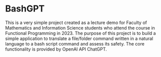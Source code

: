 # BashGPT
This is a very simple project created as a lecture demo for Faculty of Mathematics and Information Science students
who attend the course in Functional Programming in 2023. The purpose of this project is to build a simple application
to translate a file/folder command written in a natural language to a bash script command and assess its safety. The core
functionality is provided by OpenAI API ChatGPT.
